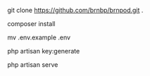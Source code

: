git clone https://github.com/brnbp/brnpod.git .

composer install

mv .env.example .env

php artisan key:generate

php artisan serve
